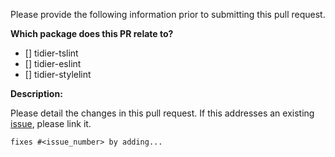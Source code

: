 Please provide the following information prior to submitting this pull request.

**Which package does this PR relate to?**

- [] tidier-tslint
- [] tidier-eslint
- [] tidier-stylelint

**Description:**

Please detail the changes in this pull request. If this addresses an existing [issue](https://github.com/IntelliTect/tidier/issues), please link it.

`fixes #<issue_number> by adding...`
